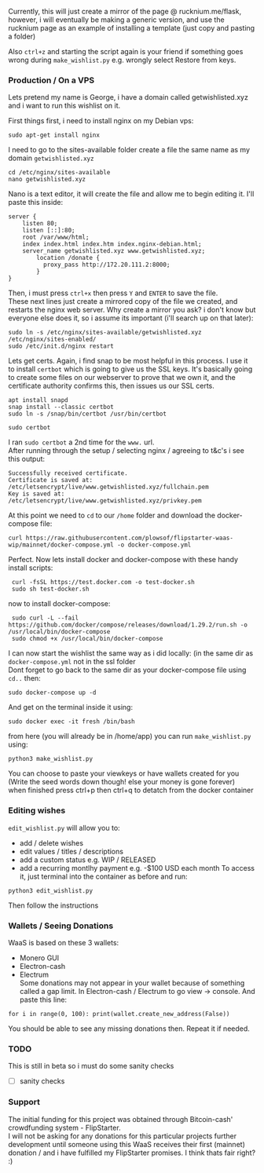 
Currently, this will just create a mirror of the page @ rucknium.me/flask, however, i will eventually be making a generic version, and use the rucknium page as an example of installing a template (just copy and pasting a folder)    

Also ```ctrl+z``` and starting the script again is your friend if something goes wrong during ```make_wishlist.py``` e.g. wrongly select Restore from keys.   

### Production / On a VPS

Lets pretend my name is George, i have a domain called getwishlisted.xyz and i want to run this wishlist on it.

First things first, i need to install nginx on my Debian vps:
```
sudo apt-get install nginx
```
I need to go to the sites-available folder create a file the same name as my domain ```getwishlisted.xyz```
```
cd /etc/nginx/sites-available
nano getwishlisted.xyz
```
Nano is a text editor, it will create the file and allow me to begin editing it. I'll paste this inside:    
```
server {
    listen 80;
    listen [::]:80;
    root /var/www/html;
    index index.html index.htm index.nginx-debian.html;
    server_name getwishlisted.xyz www.getwishlisted.xyz;
        location /donate {
          proxy_pass http://172.20.111.2:8000;
        }
}
```
Then, i must press ```ctrl+x``` then press ```Y``` and ```ENTER``` to save the file.     
These next lines just create a mirrored copy of the file we created, and restarts the nginx web server. Why create a mirror you ask? i don't know but everyone else does it, so i assume its important (i'll search up on that later):    
```
sudo ln -s /etc/nginx/sites-available/getwishlisted.xyz /etc/nginx/sites-enabled/ 
sudo /etc/init.d/nginx restart
```

Lets get certs. Again, i find snap to be most helpful in this process. I use it to install ```certbot``` which is going to give us the SSL keys. It's basically going to create some files on our webserver to prove that we own it, and the certificate authority confirms this, then issues us our SSL certs.
```
apt install snapd
snap install --classic certbot
sudo ln -s /snap/bin/certbot /usr/bin/certbot
``` 
```
sudo certbot
```
I ran ```sudo certbot``` a 2nd time for the ```www.``` url.    
After running through the setup / selecting nginx / agreeing to t&c's i see this output:
```
Successfully received certificate.    
Certificate is saved at: /etc/letsencrypt/live/www.getwishlisted.xyz/fullchain.pem    
Key is saved at:         /etc/letsencrypt/live/www.getwishlisted.xyz/privkey.pem    
```
At this point we need to ```cd``` to our ```/home``` folder and download the docker-compose file:
```
curl https://raw.githubusercontent.com/plowsof/flipstarter-waas-wip/mainnet/docker-compose.yml -o docker-compose.yml
```
Perfect. Now lets install docker and docker-compose with these handy install scripts:
```
 curl -fsSL https://test.docker.com -o test-docker.sh
 sudo sh test-docker.sh
```
now to install docker-compose:
```
 sudo curl -L --fail https://github.com/docker/compose/releases/download/1.29.2/run.sh -o /usr/local/bin/docker-compose
 sudo chmod +x /usr/local/bin/docker-compose
```
I can now start the wishlist the same way as i did locally: (in the same dir as ```docker-compose.yml``` not in the ssl folder    
Dont forget to go back to the same dir as your docker-compose file using ```cd..``` then:
```
sudo docker-compose up -d
```
And get on the terminal inside it using:
```
sudo docker exec -it fresh /bin/bash
```
from here (you will already be in /home/app) you can run ```make_wishlist.py``` using:
```
python3 make_wishlist.py
```
You can choose to paste your viewkeys or have wallets created for you (Write the seed words down though! else your money is gone forever)    
when finished press ctrl+p then ctrl+q to detatch from the docker container     

### Editing wishes
```edit_wishlist.py``` will allow you to:    
- add / delete wishes
- edit values / titles / descriptions
- add a custom status e.g. WIP / RELEASED 
- add a recurring montlhy payment e.g. -$100 USD each month
To access it, just terminal into the container as before and run:   
```
python3 edit_wishlist.py
```
Then follow the instructions      

### Wallets / Seeing Donations
WaaS is based on these 3 wallets:
- Monero GUI
- Electron-cash
- Electrum    
Some donations may not appear in your wallet because of something called a gap limit. In Electron-cash / Electrum to go view -> console. And paste this line:
```
for i in range(0, 100): print(wallet.create_new_address(False))
```
You should be able to see any missing donations then. Repeat it if needed.
### TODO
This is still in beta so i must do some sanity checks 
- [ ] sanity checks
### Support
The initial funding for this project was obtained through Bitcoin-cash' crowdfunding system - FlipStarter.    
I will not be asking for any donations for this particular projects further development until someone using this WaaS receives their first (mainnet)     donation / and i have fulfilled my FlipStarter promises. I think thats fair right? :)    
